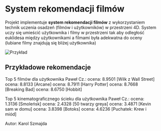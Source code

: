 # System rekomendacji filmów
Projekt implementuje **system rekomendacji filmów** z wykorzystaniem technik uczenia osadzeń (filmów i użytkowników) w przestrzeni 4D. System uczy się umieścić użytkownika i filmy w przestrzeni tak aby odległość euklidesa między użytkownikami a filmami była adekwatna do oceny (lubiane filmy znajdują się bliżej użytkownika)

![Przykład](example.gif)

## Przykładowe rekomendacje

Top 5 filmów dla użytkownika Paweł Cz.:
ocena: 8.9501	[Wilk z Wall Street]
ocena: 8.8133	[Arcane]
ocena: 8.7911	[Harry Potter]
ocena: 8.7668	[Breaking Bad]
ocena: 8.6750	[Hobbit]

Top 5 kinematograficznego ścieku dla użytkownika Paweł Cz.:
ocena: 1.3136	[Smoleńsk]
ocena: 2.4328	[50 twarzy greya]
ocena: 3.4871	[Kevin sam w domu]
ocena: 3.8398	[Botoks]
ocena: 4.6236	[Puchatek: Krew i miód]

Autor: Karol Szmajda

